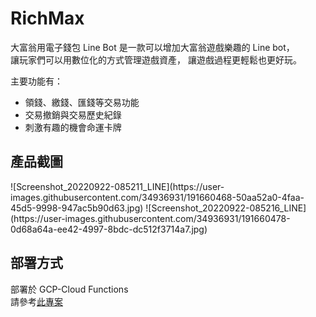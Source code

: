 # RichMax
大富翁用電子錢包 Line Bot 是一款可以增加大富翁遊戲樂趣的 Line bot，  
讓玩家們可以用數位化的方式管理遊戲資產，
讓遊戲過程更輕鬆也更好玩。

主要功能有：
- 領錢、繳錢、匯錢等交易功能
- 交易撤銷與交易歷史紀錄
- 刺激有趣的機會命運卡牌

## 產品截圖
<p float="left">
![Screenshot_20220922-085211_LINE](https://user-images.githubusercontent.com/34936931/191660468-50aa52a0-4faa-45d5-9998-947ac5b90d63.jpg)
![Screenshot_20220922-085216_LINE](https://user-images.githubusercontent.com/34936931/191660478-0d68a64a-ee42-4997-8bdc-dc512f3714a7.jpg)
</p>

## 部署方式
部署於 GCP-Cloud Functions  
請參考[此專案](https://github.com/maxzh1999tw/Linebot-on-CloudFunction)
